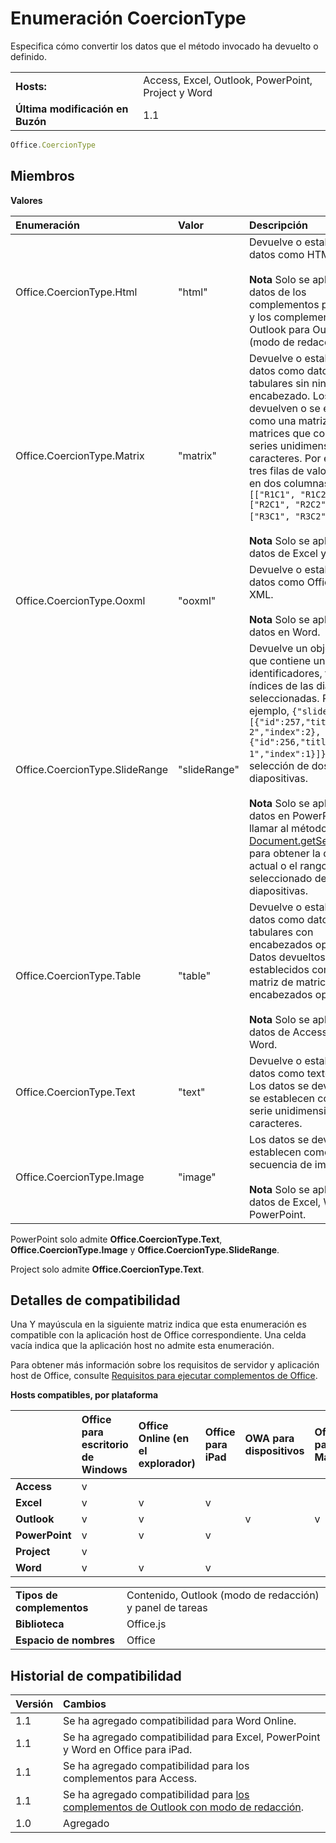 
# Enumeración CoercionType
Especifica cómo convertir los datos que el método invocado ha devuelto o definido.

|||
|:-----|:-----|
|**Hosts:**|Access, Excel, Outlook, PowerPoint, Project y Word|
|**Última modificación en Buzón**|1.1|

```js
Office.CoercionType
```

## Miembros


**Valores**


|**Enumeración**|**Valor**|**Descripción**|
|:-----|:-----|:-----|
|Office.CoercionType.Html|"html"|Devuelve o establece datos como HTML.<br/><br/> **Nota**  Solo se aplica a los datos de los complementos para Word y los complementos de Outlook para Outlook (modo de redacción).|
|Office.CoercionType.Matrix|"matrix"|Devuelve o establece datos como datos tabulares sin ningún encabezado. Los datos se devuelven o se establecen como una matriz de matrices que contiene series unidimensionales de caracteres. Por ejemplo, tres filas de valores **string** en dos columnas sería: ` [["R1C1", "R1C2"], ["R2C1", "R2C2"], ["R3C1", "R3C2"]]`.<br/><br/> **Nota**  Solo se aplica a los datos de Excel y Word.|
|Office.CoercionType.Ooxml|"ooxml"|Devuelve o establece los datos como Office Open XML.<br/><br/> **Nota**  Solo se aplica a los datos en Word.|
|Office.CoercionType.SlideRange|"slideRange"|Devuelve un objeto JSON que contiene una matriz de identificadores, títulos e índices de las diapositivas seleccionadas. Por ejemplo, `{"slides":[{"id":257,"title":"Slide 2","index":2},{"id":256,"title":"Slide 1","index":1}]}` para una selección de dos diapositivas.<br/><br/> **Nota**  Solo se aplica a los datos en PowerPoint al llamar al método [Document.getSelectedData](../../reference/shared/document.getselecteddataasync.md) para obtener la diapositiva actual o el rango seleccionado de diapositivas.|
|Office.CoercionType.Table|"table"|Devuelve o establece datos como datos tabulares con encabezados opcionales. Datos devueltos o establecidos como una matriz de matrices con encabezados opcionales.<br/><br/> **Nota**  Solo se aplica a los datos de Access, Excel y Word.|
|Office.CoercionType.Text|"text"|Devuelve o establece los datos como texto (**string**). Los datos se devuelven o se establecen como una serie unidimensional de caracteres.|
|Office.CoercionType.Image|"image"|Los datos se devuelven o establecen como una secuencia de imagen.<br/><br/> **Nota**  Solo se aplica a los datos de Excel, Word y PowerPoint.|
PowerPoint solo admite **Office.CoercionType.Text**,  **Office.CoercionType.Image** y **Office.CoercionType.SlideRange**.

Project solo admite **Office.CoercionType.Text**.


## Detalles de compatibilidad


Una Y mayúscula en la siguiente matriz indica que esta enumeración es compatible con la aplicación host de Office correspondiente. Una celda vacía indica que la aplicación host no admite esta enumeración.

Para obtener más información sobre los requisitos de servidor y aplicación host de Office, consulte [Requisitos para ejecutar complementos de Office](../../docs/overview/requirements-for-running-office-add-ins.md).


**Hosts compatibles, por plataforma**


||**Office para escritorio de Windows**|**Office Online (en el explorador)**|**Office para iPad**|**OWA para dispositivos**|**Office para Mac**|
|:-----|:-----|:-----|:-----|:-----|:-----|
|**Access**|v|||||
|**Excel**|v|v|v|||
|**Outlook**|v|v||v|v|
|**PowerPoint**|v|v|v|||
|**Project**|v|||||
|**Word**|v|v|v|||

|||
|:-----|:-----|
|**Tipos de complementos**|Contenido, Outlook (modo de redacción) y panel de tareas|
|**Biblioteca**|Office.js|
|**Espacio de nombres**|Office|

## Historial de compatibilidad


|**Versión**|**Cambios**|
|:-----|:-----|
|1.1|Se ha agregado compatibilidad para Word Online.|
|1.1|Se ha agregado compatibilidad para Excel, PowerPoint y Word en Office para iPad.|
|1.1|Se ha agregado compatibilidad para los complementos para Access.|
|1.1|Se ha agregado compatibilidad para [los complementos de Outlook con modo de redacción](../../docs/outlook/compose-scenario.md).|
|1.0|Agregado|
